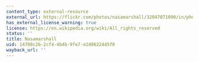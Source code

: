 ```yaml
---
content_type: external-resource
external_url: https://flickr.com/photos/nasamarshall/32047071090/in/photolist-QPTBJs-B8kHmM-Rc6gJj-q62zgD-R3sFjf-oN3xdH-RkTeeQ-oMroEb-2gCbuZa-w7BtTP-CXMdGp-MMZDtA-Ngoj3T-v7Lhm1-2iMVLSL-QriYc1-2bkJCXF-2iRjCm8-2i4LDgU-2ijKPzD-2iKnLzd-2hfgZna-2iEtGTc-bfHstP-xKgfwu-2iYAkQQ-2iDSeBa-RBWv9Y-9pzSDn-2ioFfdL-2iBGPm9-JtiLU7-ak8Nkt-2harAvq-rGGyqa-2iVfYdt-LgGh31-2hNpqQo-PbT4DA-MjJtcy-8Ueo9G-2hoa2na-2gCkJ6C-2gLZGS1-2goFm3h-2hTqEn1-EZ5SrC-TLAFQ9-2gCWZTD-2h9Y9VA
has_external_license_warning: true
license: https://en.wikipedia.org/wiki/All_rights_reserved
status: ''
title: Nasamarshall
uid: 14708c2b-2cf4-4b4b-9fe7-e249622445f0
wayback_url: ''
---
```

